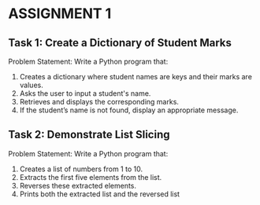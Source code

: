 # ASSIGNMENT 1

##  Task 1: Create a Dictionary of Student Marks
Problem Statement: Write a Python program that:
1. Creates a dictionary where student names are keys and their marks are values.
2. Asks the user to input a student's name.
3. Retrieves and displays the corresponding marks.
4. If the student’s name is not found, display an appropriate message.


## Task 2: Demonstrate List Slicing 
Problem Statement: Write a Python program that:
1. Creates a list of numbers from 1 to 10.
2. Extracts the first five elements from the list.
3. Reverses these extracted elements.
4. Prints both the extracted list and the reversed list

